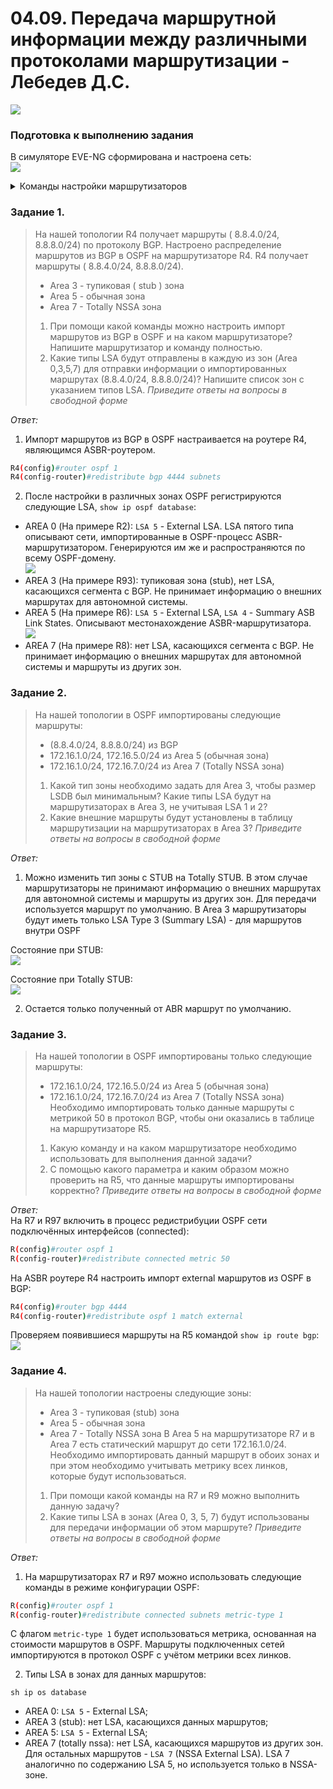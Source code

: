 # 04.09. Передача маршрутной информации между различными протоколами маршрутизации - Лебедев Д.С.

![](_attachments/0409-00-00.png)  

### Подготовка к выполнению задания
В симуляторе EVE-NG сформирована и настроена сеть:  
![](_attachments/0409-00-01.png)

<details>
<summary>Команды настройки маршрутизаторов</summary>

```sh
---R1
R1(config)#int e0/0
R1(config-if)#ip addr 192.168.10.1 255.255.255.0
R1(config-if)#no sh

R1(config-if)#int e0/1
R1(config-if)#ip addr 192.168.40.1 255.255.255.0
R1(config-if)#no sh

R1(config-if)#int e0/2
R1(config-if)#ip addr 192.168.55.1 255.255.255.0
R1(config-if)#no sh

R1(config-if)#router ospf 1
R1(config-router)#router-id 1.1.1.1
R1(config-router)#network 192.168.10.0 0.0.0.255 area 0
R1(config-router)#network 192.168.40.0 0.0.0.255 area 0
R1(config-router)#network 192.168.55.0 0.0.0.255 area 5




---R2
R2(config)#int e0/0
R2(config-if)#ip addr 192.168.10.2 255.255.255.0
R2(config-if)#no sh

R2(config-if)#int e0/1
R2(config-if)#ip addr 192.168.20.2 255.255.255.0
R2(config-if)#no sh

R2(config-if)#int e0/2
R2(config-if)#ip addr 192.168.77.2 255.255.255.0
R2(config-if)#no sh

R2(config-if)#router ospf 1
R2(config-router)#router-id 2.2.2.2
R2(config-router)#network 192.168.10.0 0.0.0.255 area 0
R2(config-router)#network 192.168.20.0 0.0.0.255 area 0
R2(config-router)#network 192.168.77.0 0.0.0.255 area 7
R2(config-router)#area 7 nssa no-summary




---R3
R3(config)#int e0/0
R3(config-if)#ip addr 192.168.30.3 255.255.255.0
R3(config-if)#no sh

R3(config-if)#int e0/1
R3(config-if)#ip addr 192.168.20.3 255.255.255.0
R3(config-if)#no sh

R3(config-if)#int e0/2
R3(config-if)#ip addr 192.168.33.3 255.255.255.0
R3(config-if)#no sh

R3(config-if)#router ospf 1
R3(config-router)#router-id 3.3.3.3
R3(config-router)#network 192.168.20.0 0.0.0.255 area 0
R3(config-router)#network 192.168.30.0 0.0.0.255 area 0
R3(config-router)#network 192.168.33.0 0.0.0.255 area 3
R3(config-router)#area 3 stub


---R4
R4(config)#int e0/0
R4(config-if)#ip addr 192.168.30.4 255.255.255.0

R4(config-if)#int e0/1
R4(config-if)#ip addr 192.168.40.4 255.255.255.0
R4(config-if)#no sh

R4(config-if)#int e0/2
R4(config-if)#ip addr 192.168.88.4 255.255.255.0
R4(config-if)#no sh

R4(config-if)#router ospf 1
R4(config-router)#router-id 4.4.4.4
R4(config-router)#network 192.168.30.0 0.0.0.255 area 0
R4(config-router)#network 192.168.40.0 0.0.0.255 area 0

R4(config-router)#router bgp 4444
R4(config-router)#bgp router-id 4.4.4.4
R4(config-router)#neighbor 192.168.88.5 remote-as 5555


---R5
R5(config)#int e0/0
R5(config-if)#ip addr 192.168.88.5 255.255.255.0
R5(config-if)#no sh

R5(config)#int loo884
R5(config-if)#ip addr 8.8.4.5 255.255.255.0
R5(config-if)#int loo888
R5(config-if)#ip addr 8.8.4.5 255.255.255.0

R5(config-if)#router bgp 5555
R5(config-router)#bgp router-id 5.5.5.5
R5(config-router)#neighbor 192.168.88.4 remote-as 4444
R5(config-router)#network 8.8.4.0 mask 255.255.255.0
R5(config-router)#network 8.8.8.0 mask 255.255.255.0

--R6
R6(config)#int e0/0
R6(config-if)#ip addr 192.168.55.6 255.255.255.0
R6(config-if)#no sh

R6(config-if)#int e0/1
R6(config-if)#ip addr 192.168.5.6 255.255.255.0
R6(config-if)#no sh

R6(config-if)#router ospf 1
R6(config-router)#router-id 6.6.6.6
R6(config-router)#network 192.168.55.0 0.0.0.255 area 5
R6(config-router)#network 192.168.5.0 0.0.0.255 area 5

---R7
R7(config)#int e0/0
R7(config-if)#ip addr 192.168.5.7 255.255.255.0
R7(config-if)#no sh

R7(config-if)#int loo161
R7(config-if)#ip addr 172.16.1.7 255.255.255.0
R7(config-if)#ip ospf network point-to-point

R7(config-if)#int loo165
R7(config-if)#ip addr 172.16.5.7 255.255.255.0
R7(config-if)#ip ospf network point-to-point

R7(config-if)#router ospf 1
R7(config-router)#router-id 7.7.7.7
R7(config-router)#network 192.168.5.0 0.0.0.255 area 5

---R8
R8(config)#int e0/0
R8(config-if)#ip addr 192.168.77.8 255.255.255.0
R8(config-if)#no sh

R8(config-if)#int e0/1
R8(config-if)#ip addr 192.168.7.8 255.255.255.0
R8(config-if)#no sh

R8(config-if)#router ospf 1
R8(config-router)#router-id 8.8.8.8
R8(config-router)#network 192.168.77.0 0.0.0.255 area 7
R8(config-router)#network 192.168.7.0 0.0.0.255 area 7
R8(config-router)#area 7 nssa no-summary

---R97
R97(config)#int e0/0
R97(config-if)#ip addr 192.168.7.97 255.255.255.0
R97(config-if)#no sh

R97(config-if)#int loo161
R97(config-if)#ip addr 172.16.1.97 255.255.255.0
R97(config-if)#ip ospf network point-to-point

R97(config-if)#int loo167
R97(config-if)#ip addr 172.16.7.97 255.255.255.0
R97(config-if)#ip ospf network point-to-point

R97(config-if)#router ospf 1
R97(config-router)#router-id 97.97.97.97
R97(config-router)#network 192.168.7.0 0.0.0.255 area 7
R97(config-router)#area 7 nssa no-summary

---R93
R93(config)#int e0/0
R93(config-if)#ip addr 192.168.33.93 255.255.255.0
R93(config-if)#no sh

R93(config-if)#int e0/1
R93(config-if)#ip addr 192.168.3.93 255.255.255.0
R93(config-if)#no sh

R93(config-if)#router ospf 1
R93(config-router)#router-id 93.93.93.93
R93(config-router)#network 192.168.33.0 0.0.0.255 area 3
R93(config-router)#network 192.168.3.0 0.0.0.255 area 3
R93(config-router)#area 3 stub

---R10
R10(config)#int e0/0
R10(config-if)#ip addr 192.168.3.10 255.255.255.0
R10(config-if)#no sh

R10(config-if)#router ospf 1
R10(config-router)#router-id 10.10.10.10
R10(config-router)#network 192.168.3.0 0.0.0.255 area 3
R10(config-router)#area 3 stub
```
</details>

### Задание 1.
> На нашей топологии R4 получает маршруты ( 8.8.4.0/24, 8.8.8.0/24) по протоколу BGP.
> Настроено распределение маршрутов из BGP в OSPF на маршрутизаторе R4. R4 получает маршруты ( 8.8.4.0/24, 8.8.8.0/24).
> - Area 3 - тупиковая ( stub ) зона
> - Area 5 - обычная зона
> - Area 7 - Totally NSSA зона
> 1. При помощи какой команды можно настроить импорт маршрутов из BGP в OSPF и на каком маршрутизаторе? Напишите маршрутизатор и команду полностью.
> 2. Какие типы LSA будут отправлены в каждую из зон (Area 0,3,5,7) для отправки информации о импортированных маршрутах (8.8.4.0/24, 8.8.8.0/24)? Напишите список зон с указанием типов LSA.
> *Приведите ответы на вопросы в свободной форме*

*Ответ:*  
1. Импорт маршрутов из BGP в OSPF настраивается на роутере R4, являющимся ASBR-роутером.  

```sh
R4(config)#router ospf 1
R4(config-router)#redistribute bgp 4444 subnets
```

2. После настройки в различных зонах OSPF регистрируются следующие LSA, `show ip ospf database`:
- AREA 0 (На примере R2): `LSA 5` - External LSA. LSA пятого типа описывают сети, импортированные в OSPF-процесс ASBR-маршрутизатором. Генерируются им же и распространяются по всему OSPF-домену.  
![](_attachments/0409-01-01.png)  
- AREA 3 (На примере R93): тупиковая зона (stub), нет LSA, касающихся сегмента с BGP. Не принимает информацию о внешних маршрутах для автономной системы.
- AREA 5 (На примере R6): `LSA 5` - External LSA, `LSA 4` - Summary ASB Link States. Описывают местонахождение ASBR-маршрутизатора.  
![](_attachments/0409-01-02.png)  
- AREA 7 (На примере R8): нет LSA, касающихся сегмента с BGP. Не принимает информацию о внешних маршрутах для автономной системы и маршруты из других зон.
### Задание 2.
> На нашей топологии в OSPF импортированы следующие маршруты:
> - (8.8.4.0/24, 8.8.8.0/24) из BGP
> - 172.16.1.0/24, 172.16.5.0/24 из Area 5 (обычная зона)
> - 172.16.1.0/24, 172.16.7.0/24 из Area 7 (Totally NSSA зона)
> 1. Какой тип зоны необходимо задать для Area 3, чтобы размер LSDB был минимальным? Какие типы LSA будут на маршрутизаторах в Area 3, не учитывая LSA 1 и 2?
> 2. Какие внешние маршруты будут установлены в таблицу маршрутизации на маршрутизаторах в Area 3?
> *Приведите ответы на вопросы в свободной форме*

*Ответ:*  
1. Можно изменить тип зоны с STUB на Totally STUB. В этом случае маршрутизаторы не принимают информацию о внешних маршрутах для автономной системы и маршруты из других зон. Для передачи используется маршрут по умолчанию. В Area 3 маршрутизаторы будут иметь только LSA Type 3 (Summary LSA) - для маршрутов внутри OSPF

Состояние при STUB:  
  ![](_attachments/0409-02-01.png)

Состояние при Totally STUB:  
![](_attachments/0409-02-02.png)  

2. Остается только полученный от ABR маршрут по умолчанию.
### Задание 3.
> На нашей топологии в OSPF импортированы только следующие маршруты:
> - 172.16.1.0/24, 172.16.5.0/24 из Area 5 (обычная зона)
> - 172.16.1.0/24, 172.16.7.0/24 из Area 7 (Totally NSSA зона)
> Необходимо импортировать только данные маршруты с метрикой 50 в протокол BGP, чтобы они оказались в таблице на маршрутизаторе R5.
> 1. Какую команду и на каком маршрутизаторе необходимо использовать для выполнения данной задачи?
> 2. С помощью какого параметра и каким образом можно проверить на R5, что данные маршруты импортированы корректно?
> *Приведите ответы на вопросы в свободной форме*

*Ответ:*  
На R7 и R97 включить в процесс редистрибуции OSPF сети подключённых интерфейсов (connected):  
```sh
R(config)#router ospf 1
R(config-router)#redistribute connected metric 50
```

На ASBR роутере R4 настроить импорт external маршрутов из OSPF в BGP:  
```sh
R4(config)#router bgp 4444
R4(config-router)#redistribute ospf 1 match external
```

Проверяем появившиеся маршруты на R5 командой `show ip route bgp`:  
![](_attachments/0409-03-01.png)
### Задание 4.
> На нашей топологии настроены следующие зоны:
> - Area 3 - тупиковая (stub) зона
> - Area 5 - обычная зона
> - Area 7 - Totally NSSA зона
> В Area 5 на маршрутизаторе R7 и в Area 7 есть статический маршрут до сети 172.16.1.0/24. Необходимо импортировать данный маршрут в обоих зонах и при этом необходимо учитывать метрику всех линков, которые будут использоваться.
> 1. При помощи какой команды на R7 и R9 можно выполнить данную задачу?
> 2. Какие типы LSA в зонах (Area 0, 3, 5, 7) будут использованы для передачи информации об этом маршруте?
> *Приведите ответы на вопросы в свободной форме*

*Ответ:*  
1. На маршрутизаторах R7 и R97 можно использовать следующие команды в режиме конфигурации OSPF:

```sh
R(config)#router ospf 1
R(config-router)#redistribute connected subnets metric-type 1
```

С флагом `metric-type 1` будет использоваться метрика, основанная на стоимости маршрутов в OSPF.  Маршруты подключенных сетей импортируются в протокол OSPF с учётом метрики всех линков.

2. Типы LSA в зонах для данных маршрутов:  

`sh ip os database`

- AREA 0: `LSA 5` - External LSA;
- AREA 3 (stub): нет LSA, касающихся данных маршрутов;
- AREA 5: `LSA 5` - External LSA;
- AREA 7 (totally nssa): нет LSA, касающихся маршрутов из других зон. Для остальных маршрутов - `LSA 7` (NSSA External LSA). LSA 7 аналогично по содержанию LSA 5, но используется только в NSSA-зоне.